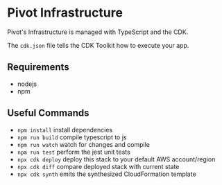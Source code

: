# Pivot Infrastructure

Pivot's Infrastructure is managed with TypeScript and the CDK.

The `cdk.json` file tells the CDK Toolkit how to execute your app.

## Requirements

 * nodejs
 * npm

## Useful Commands
 * `npm install`     install dependencies
 * `npm run build`   compile typescript to js
 * `npm run watch`   watch for changes and compile
 * `npm run test`    perform the jest unit tests
 * `npx cdk deploy`      deploy this stack to your default AWS account/region
 * `npx cdk diff`        compare deployed stack with current state
 * `npx cdk synth`       emits the synthesized CloudFormation template